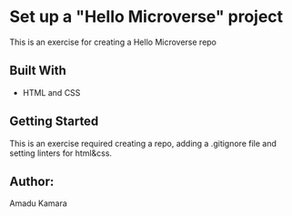 # Set up a "Hello Microverse" project

This is an exercise for creating a Hello Microverse repo

## Built With

- HTML and CSS

## Getting Started

This is an exercise required creating a repo, adding a .gitignore file and setting linters for html&css.

## Author:

Amadu Kamara
